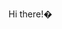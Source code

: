 Hi there!�

<!---
ericmwangii/ericmwangii is a ✨ special ✨ repository because its `README.md` (this file) appears on your GitHub profile.
You can click the Preview link to take a look at your changes.
--->
